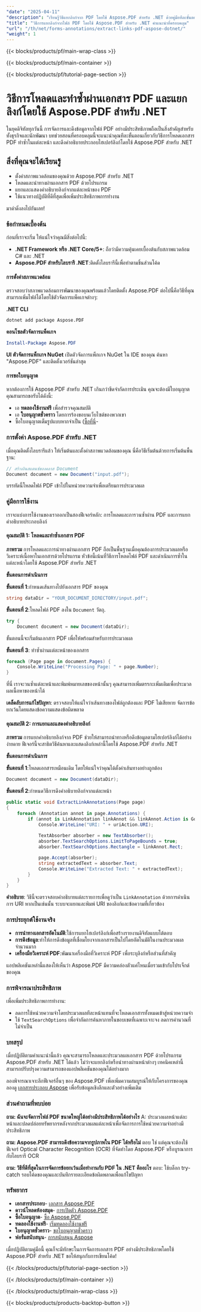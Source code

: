 ```yaml
---
"date": "2025-04-11"
"description": "เรียนรู้วิธีแยกลิงก์จาก PDF โดยใช้ Aspose.PDF สำหรับ .NET ด้วยคู่มือทีละขั้นตอนนี้ พัฒนาทักษะการประมวลผลเอกสารของคุณ"
"title": "วิธีการแยกลิงก์จากไฟล์ PDF โดยใช้ Aspose.PDF สำหรับ .NET คำแนะนำที่ครอบคลุม"
"url": "/th/net/forms-annotations/extract-links-pdf-aspose-dotnet/"
"weight": 1
---
```


{{< blocks/products/pf/main-wrap-class >}}

{{< blocks/products/pf/main-container >}}

{{< blocks/products/pf/tutorial-page-section >}}


# วิธีการโหลดและทำซ้ำผ่านเอกสาร PDF และแยกลิงก์โดยใช้ Aspose.PDF สำหรับ .NET

ในยุคดิจิทัลทุกวันนี้ การจัดการและดึงข้อมูลจากไฟล์ PDF อย่างมีประสิทธิภาพถือเป็นสิ่งสำคัญสำหรับทั้งธุรกิจและนักพัฒนา บทช่วยสอนที่ครอบคลุมนี้จะแนะนำคุณทีละขั้นตอนเกี่ยวกับวิธีการโหลดเอกสาร PDF ทำซ้ำในแต่ละหน้า และดึงคำอธิบายประกอบไฮเปอร์ลิงก์โดยใช้ Aspose.PDF สำหรับ .NET

## สิ่งที่คุณจะได้เรียนรู้
- ตั้งค่าสภาพแวดล้อมของคุณด้วย Aspose.PDF สำหรับ .NET
- โหลดและนำทางผ่านเอกสาร PDF ด้วยโปรแกรม
- แยกและแสดงคำอธิบายลิงก์จากแต่ละหน้าของ PDF
- ใช้แนวทางปฏิบัติที่ดีที่สุดเพื่อเพิ่มประสิทธิภาพการทำงาน

มาดำดิ่งลงไปกันเลย!

### ข้อกำหนดเบื้องต้น

ก่อนที่เราจะเริ่ม ให้แน่ใจว่าคุณมีสิ่งต่อไปนี้:
- **.NET Framework หรือ .NET Core/5+**: ถือว่ามีความคุ้นเคยเบื้องต้นกับสภาพแวดล้อม C# และ .NET
- **Aspose.PDF สำหรับไลบรารี .NET**:ติดตั้งไลบรารีนี้เพื่อทำตามชิ้นส่วนโค้ด

#### การตั้งค่าสภาพแวดล้อม

ตรวจสอบว่าสภาพแวดล้อมการพัฒนาของคุณพร้อมแล้วโดยติดตั้ง Aspose.PDF ต่อไปนี้คือวิธีที่คุณสามารถเพิ่มไฟล์ได้โดยใช้ตัวจัดการแพ็คเกจต่างๆ:

**.NET CLI**
```bash
dotnet add package Aspose.PDF
```

**คอนโซลตัวจัดการแพ็คเกจ**
```powershell
Install-Package Aspose.PDF
```

**UI ตัวจัดการแพ็กเกจ NuGet**
เปิดตัวจัดการแพ็กเกจ NuGet ใน IDE ของคุณ ค้นหา "Aspose.PDF" และติดตั้งเวอร์ชันล่าสุด

#### การขอใบอนุญาต

หากต้องการใช้ Aspose.PDF สำหรับ .NET เกินกว่าขีดจำกัดการประเมิน คุณจะต้องมีใบอนุญาต คุณสามารถขอรับได้ดังนี้:
- เอ **ทดลองใช้งานฟรี** เพื่อสำรวจคุณสมบัติ
- เอ **ใบอนุญาตชั่วคราว** โดยการร้องขอบนเว็บไซต์ของพวกเขา
- ซื้อใบอนุญาตเต็มรูปแบบหากจำเป็น ([ซื้อที่นี่](https://purchase.aspose.com/buy)-

### การตั้งค่า Aspose.PDF สำหรับ .NET

เมื่อคุณติดตั้งไลบรารีแล้ว ให้เริ่มต้นและตั้งค่าสภาพแวดล้อมของคุณ นี่คือวิธีเริ่มต้นด้วยการเริ่มต้นพื้นฐาน:

```csharp
// สร้างอินสแตนซ์ของคลาส Document
Document document = new Document("input.pdf");
```

บรรทัดนี้โหลดไฟล์ PDF เข้าไปในหน่วยความจำเพื่อเตรียมการประมวลผล

### คู่มือการใช้งาน

เราจะแบ่งการใช้งานของเราออกเป็นสองฟีเจอร์หลัก: การโหลดและการวนซ้ำผ่าน PDF และการแยกคำอธิบายประกอบลิงก์

#### คุณสมบัติ 1: โหลดและทำซ้ำเอกสาร PDF

**ภาพรวม**
การโหลดและการนำทางผ่านเอกสาร PDF ถือเป็นพื้นฐานเมื่อคุณต้องการประมวลผลหรือวิเคราะห์เนื้อหาในเอกสารด้วยโปรแกรม หัวข้อนี้เน้นที่วิธีการโหลดไฟล์ PDF และดำเนินการซ้ำในแต่ละหน้าโดยใช้ Aspose.PDF สำหรับ .NET

**ขั้นตอนการดำเนินการ**

**ขั้นตอนที่ 1**:กำหนดเส้นทางไปยังเอกสาร PDF ของคุณ
```csharp
string dataDir = "YOUR_DOCUMENT_DIRECTORY/input.pdf";
```

**ขั้นตอนที่ 2**:โหลดไฟล์ PDF ลงใน `Document` วัตถุ.
```csharp
try {
    Document document = new Document(dataDir);
```

ขั้นตอนนี้จะเริ่มต้นเอกสาร PDF เพื่อให้พร้อมสำหรับการประมวลผล

**ขั้นตอนที่ 3**: ทำซ้ำผ่านแต่ละหน้าของเอกสาร
```csharp
foreach (Page page in document.Pages) {
    Console.WriteLine("Processing Page: " + page.Number);
}
```

ที่นี่ เราจะวนซ้ำแต่ละหน้าและพิมพ์หมายเลขของหน้านั้นๆ คุณสามารถเพิ่มตรรกะเพิ่มเติมเพื่อประมวลผลเนื้อหาของหน้าได้

**เคล็ดลับการแก้ไขปัญหา**: ตรวจสอบให้แน่ใจว่าเส้นทางของไฟล์ถูกต้องและ PDF ไม่เสียหาย จัดการข้อยกเว้นโดยแสดงข้อความแสดงข้อผิดพลาด

#### คุณสมบัติ 2: การแยกและแสดงคำอธิบายลิงก์

**ภาพรวม**
การแยกคำอธิบายลิงก์จาก PDF ช่วยให้สามารถนำทางหรือดึงข้อมูลตามไฮเปอร์ลิงก์ได้อย่างง่ายดาย ฟีเจอร์นี้จะสาธิตวิธีค้นหาและแสดงลิงก์เหล่านี้โดยใช้ Aspose.PDF สำหรับ .NET

**ขั้นตอนการดำเนินการ**

**ขั้นตอนที่ 1**:โหลดเอกสารเหมือนเดิม โดยให้แน่ใจว่าคุณได้ตั้งค่าเส้นทางอย่างถูกต้อง
```csharp
Document document = new Document(dataDir);
```

**ขั้นตอนที่ 2**:กำหนดวิธีการดึงคำอธิบายลิงก์จากแต่ละหน้า
```csharp
public static void ExtractLinkAnnotations(Page page)
{
    foreach (Annotation annot in page.Annotations) {
        if (annot is LinkAnnotation linkAnnot && linkAnnot.Action is GoToURIAction uriAction) {
            Console.WriteLine("URI: " + uriAction.URI);
            
            TextAbsorber absorber = new TextAbsorber();
            absorber.TextSearchOptions.LimitToPageBounds = true;
            absorber.TextSearchOptions.Rectangle = linkAnnot.Rect;

            page.Accept(absorber);
            string extractedText = absorber.Text;
            Console.WriteLine("Extracted Text: " + extractedText);
        }
    }
}
```
**คำอธิบาย**: วิธีนี้จะตรวจสอบคำอธิบายแต่ละรายการเพื่อดูว่าเป็น `LinkAnnotation` ด้วยการดำเนินการ URI หากเป็นเช่นนั้น ระบบจะแยกและพิมพ์ URI ของลิงก์และข้อความที่เกี่ยวข้อง

### การประยุกต์ใช้งานจริง
- **การนำทางเอกสารอัตโนมัติ**:ใช้การแยกไฮเปอร์ลิงก์เพื่อสร้างรายงานดิจิทัลแบบโต้ตอบ
- **การดึงข้อมูล**:ทำให้การดึงข้อมูลที่เชื่อมโยงจากเอกสารเป็นไปโดยอัตโนมัติในงานประมวลผลจำนวนมาก
- **เครื่องมือวิเคราะห์ PDF**:พัฒนาเครื่องมือที่วิเคราะห์ PDF เพื่อระบุลิงก์หรือส่วนที่สำคัญ

แอปพลิเคชันเหล่านี้แสดงให้เห็นว่า Aspose.PDF มีความคล่องตัวแค่ไหนเมื่อรวมเข้ากับโปรเจ็กต์ของคุณ

### การพิจารณาประสิทธิภาพ
เพื่อเพิ่มประสิทธิภาพการทำงาน:
- ลดการใช้หน่วยความจำโดยประมวลผลทีละหน้าแทนที่จะโหลดเอกสารทั้งหมดเข้าสู่หน่วยความจำ
- ใช้ `TextSearchOptions` เพื่อจำกัดการค้นหาภายในขอบเขตที่เฉพาะเจาะจง ลดการคำนวณที่ไม่จำเป็น

### บทสรุป
เมื่อปฏิบัติตามคำแนะนำนี้แล้ว คุณจะสามารถโหลดและประมวลผลเอกสาร PDF ด้วยโปรแกรม Aspose.PDF สำหรับ .NET ได้แล้ว ไม่ว่าจะแยกลิงก์หรือนำทางผ่านหน้าต่างๆ เทคนิคเหล่านี้สามารถปรับปรุงความสามารถของแอปพลิเคชันของคุณได้อย่างมาก

ลองพิจารณาเจาะลึกฟีเจอร์อื่นๆ ของ Aspose.PDF เพื่อเพิ่มความสมบูรณ์ให้กับโครงการของคุณ ลองดู [เอกสารประกอบ Aspose](https://reference.aspose.com/pdf/net/) เพื่อรับข้อมูลเชิงลึกและตัวอย่างเพิ่มเติม

### ส่วนคำถามที่พบบ่อย
**ถาม: ฉันจะจัดการไฟล์ PDF ขนาดใหญ่ได้อย่างมีประสิทธิภาพได้อย่างไร**
A: ประมวลผลหน้าแต่ละหน้าและปลดปล่อยทรัพยากรหลังจากประมวลผลแต่ละหน้าเพื่อจัดการการใช้หน่วยความจำอย่างมีประสิทธิภาพ

**ถาม: Aspose.PDF สามารถดึงข้อความจากรูปภาพใน PDF ได้หรือไม่**
ตอบ ใช่ แต่คุณจะต้องใช้ฟีเจอร์ Optical Character Recognition (OCR) ที่จัดทำโดย Aspose.PDF หรือบูรณาการกับไลบรารี OCR

**ถาม: วิธีที่ดีที่สุดในการจัดการข้อยกเว้นเมื่อทำงานกับ PDF ใน .NET คืออะไร**
ตอบ: ใช้บล็อก try-catch รอบโค้ดของคุณและบันทึกรายละเอียดข้อผิดพลาดเพื่อแก้ไขปัญหา

### ทรัพยากร
- **เอกสารประกอบ**- [เอกสาร Aspose.PDF](https://reference.aspose.com/pdf/net/)
- **ดาวน์โหลดห้องสมุด**- [การเปิดตัว Aspose.PDF](https://releases.aspose.com/pdf/net/)
- **ซื้อใบอนุญาต**- [ซื้อ Aspose.PDF](https://purchase.aspose.com/buy)
- **ทดลองใช้งานฟรี**- [เริ่มทดลองใช้งานฟรี](https://releases.aspose.com/pdf/net/)
- **ใบอนุญาตชั่วคราว**- [ขอใบอนุญาตชั่วคราว](https://purchase.aspose.com/temporary-license/)
- **ฟอรั่มสนับสนุน**- [การสนับสนุน Aspose](https://forum.aspose.com/c/pdf/10)

เมื่อปฏิบัติตามคู่มือนี้ คุณก็จะมีทักษะในการจัดการเอกสาร PDF อย่างมีประสิทธิภาพโดยใช้ Aspose.PDF สำหรับ .NET ขอให้สนุกกับการเขียนโค้ด!


{{< /blocks/products/pf/tutorial-page-section >}}

{{< /blocks/products/pf/main-container >}}

{{< /blocks/products/pf/main-wrap-class >}}

{{< blocks/products/products-backtop-button >}}